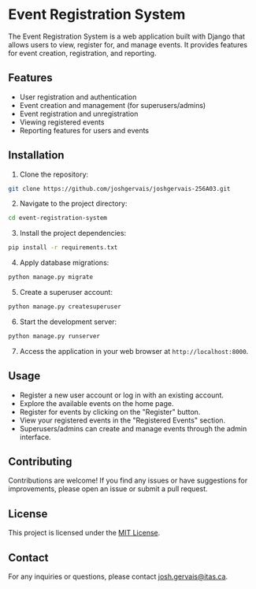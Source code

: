 # Event Registration System

The Event Registration System is a web application built with Django that allows users to view, register for, and manage events. It provides features for event creation, registration, and reporting.

## Features

- User registration and authentication
- Event creation and management (for superusers/admins)
- Event registration and unregistration
- Viewing registered events
- Reporting features for users and events

## Installation

1. Clone the repository:

```bash
git clone https://github.com/joshgervais/joshgervais-256A03.git
``````

2. Navigate to the project directory:

```bash
cd event-registration-system
``````

3. Install the project dependencies:

```bash
pip install -r requirements.txt
``````

4. Apply database migrations:

```bash
python manage.py migrate
``````

5. Create a superuser account:

```bash
python manage.py createsuperuser
``````

6. Start the development server:

```bash
python manage.py runserver
``````

7. Access the application in your web browser at `http://localhost:8000`.

## Usage

- Register a new user account or log in with an existing account.
- Explore the available events on the home page.
- Register for events by clicking on the "Register" button.
- View your registered events in the "Registered Events" section.
- Superusers/admins can create and manage events through the admin interface.

## Contributing

Contributions are welcome! If you find any issues or have suggestions for improvements, please open an issue or submit a pull request.

## License

This project is licensed under the [MIT License](LICENSE).

## Contact

For any inquiries or questions, please contact [josh.gervais@itas.ca](mailto:josh.gervais@itas.ca).